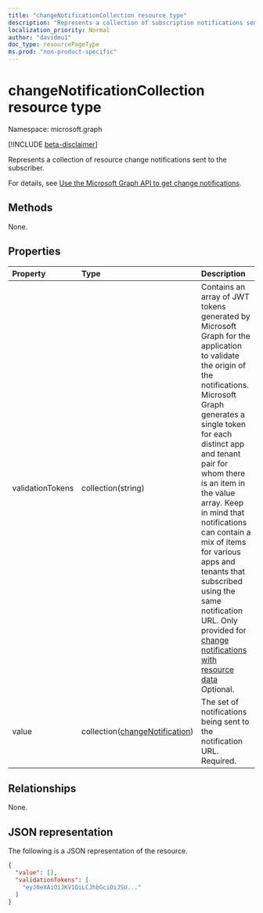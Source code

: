 ```yaml
---
title: "changeNotificationCollection resource type"
description: "Represents a collection of subscription notifications sent to the subscriber."
localization_priority: Normal
author: "davidmu1"
doc_type: resourcePageType
ms.prod: "non-product-specific"
---
```


# changeNotificationCollection resource type

Namespace: microsoft.graph

[!INCLUDE [beta-disclaimer](../../includes/beta-disclaimer.md)]

Represents a collection of resource change notifications sent to the subscriber.

For details, see [Use the Microsoft Graph API to get change notifications](webhooks.md).

## Methods

None.

## Properties

| Property | Type | Description |
|:---------|:-----|:------------|
| validationTokens | collection(string) | Contains an array of JWT tokens generated by Microsoft Graph for the application to validate the origin of the notifications. Microsoft Graph generates a single token for each distinct app and tenant pair for whom there is an item in the value array. Keep in mind that notifications can contain a mix of items for various apps and tenants that subscribed using the same notification URL. Only provided for [change notifications with resource data](/graph/webhooks-with-resource-data.md) Optional. |
| value | collection([changeNotification](changenotification.md)) | The set of notifications being sent to the notification URL. Required. |

## Relationships

None.

## JSON representation

The following is a JSON representation of the resource.

<!-- {
  "blockType": "resource",
  "optionalProperties": [

  ],
  "@odata.type": "microsoft.graph.changeNotificationCollection"
}-->

```json
{
  "value": [],
  "validationTokens": [
    "eyJ0eXAiOiJKV1QiLCJhbGciOiJSU..."
  ]
}
```

<!-- uuid: 8cc2599e-9740-4191-93fa-bc13c6f91564
2020-05-25 14:57:30 UTC -->
<!--
{
  "type": "#page.annotation",
  "description": "change notification collection resource",
  "keywords": "",
  "section": "documentation",
  "tocPath": "",
  "suppressions": []
}
-->
